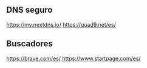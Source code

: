 ## DNS seguro
https://my.nextdns.io/
https://quad9.net/es/

## Buscadores
https://brave.com/es/
https://www.startpage.com/es/
